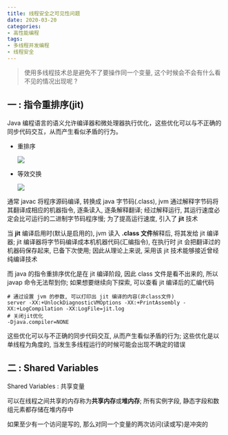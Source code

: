 ```yaml
---
title: 线程安全之可见性问题
date: 2020-03-20
categories:
- 高性能编程
tags: 
- 多线程并发编程
- 线程安全
---
```






> 使用多线程技术总是避免不了要操作同一个变量, 这个时候会不会有什么看不见的情况出现呢 ?



## 一 : 指令重排序(jit)

Java 编程语言的语义允许编译器和微处理器执行优化，这些优化可以与不正确的同步代码交互，从而产生看似矛盾的行为。

* 重排序

  ![](https://gcore.jsdelivr.net/gh/info4z/blog_images@main/images/image-20230115182732294.png)

* 等效交换

  ![](https://gcore.jsdelivr.net/gh/info4z/blog_images@main/images/image-20230115182821426.png)

通常 javac 将程序源码编译, 转换成 java 字节码(.class), jvm 通过解释字节码将其翻译成相应的机器指令, 逐条读入, 逐条解释翻译; 经过解释运行, 其运行速度必定会比可运行的二进制字节码程序慢; 为了提高运行速度, 引入了 **jit** 技术

当 **jit** 编译启用时(默认是启用的), jvm 读入 **.class 文件**解释后, 将其发给 jit 编译器; jit 编译器将字节码编译成本机机器代码(汇编指令), 在执行时 jit 会把翻译过的机器码保存起来, 已备下次使用; 因此从理论上来说, 采用该 jit 技术能够接近曾经纯编译技术

而 java 的指令重排序优化是在 jit 编译阶段, 因此 class 文件是看不出来的, 所以 javap 命令无法帮到你; 如果想要继续向下探索, 可以查看 jit 编译后的汇编代码

```shell
# 通过设置 jvm 的参数, 可以打印出 jit 编译的内容(非class文件)
server -XX:+UnlockDiagnosticVMOptions -XX:+PrintAssembly -XX:+LogCompilation -XX:LogFile=jit.log
# 关闭jit优化
-Djava.compiler=NONE
```

这些优化可以与不正确的同步代码交互, 从而产生看似矛盾的行为; 这些优化是以单线程为角度的, 当发生多线程运行的时候可能会出现不确定的错误

## 二 : Shared Variables

Shared Variables : 共享变量

可以在线程之间共享的内存称为**共享内存**或**堆内存**; 所有实例字段, 静态字段和数组元素都存储在堆内存中

如果至少有一个访问是写的, 那么对同一个变量的两次访问(读或写)是冲突的


